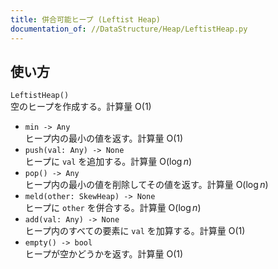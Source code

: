 ```yaml
---
title: 併合可能ヒープ (Leftist Heap)
documentation_of: //DataStructure/Heap/LeftistHeap.py
---
```

## 使い方
`LeftistHeap()`  
空のヒープを作成する。計算量 $\mathrm{O}(1)$
- `min -> Any`  
ヒープ内の最小の値を返す。計算量 $\mathrm{O}(1)$
- `push(val: Any) -> None`  
ヒープに `val` を追加する。計算量 $\mathrm{O}(\log n)$
- `pop() -> Any`  
ヒープ内の最小の値を削除してその値を返す。計算量 $\mathrm{O}(\log n)$
- `meld(other: SkewHeap) -> None`  
ヒープに `other` を併合する。計算量 $\mathrm{O}(\log n)$
- `add(val: Any) -> None`  
ヒープ内のすべての要素に `val` を加算する。計算量 $\mathrm{O}(1)$
- `empty() -> bool`  
ヒープが空かどうかを返す。計算量 $\mathrm{O}(1)$
